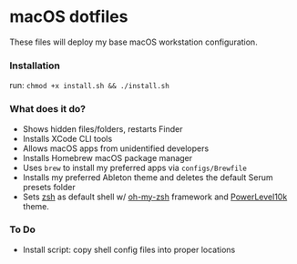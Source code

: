 # macOS dotfiles

These files will deploy my base macOS workstation configuration.

### Installation

run: `chmod +x install.sh && ./install.sh`

### What does it do?

- Shows hidden files/folders, restarts Finder
- Installs XCode CLI tools
- Allows macOS apps from unidentified developers
- Installs Homebrew macOS package manager
- Uses `brew` to install my preferred apps via `configs/Brewfile`
- Installs my preferred Ableton theme and deletes the default Serum presets folder
- Sets [zsh](http://zsh.sourceforge.net/) as default shell w/ [oh-my-zsh](https://github.com/robbyrussell/oh-my-zsh) framework and [PowerLevel10k](https://github.com/romkatv/powerlevel10k) theme.

### To Do

- Install script: copy shell config files into proper locations
